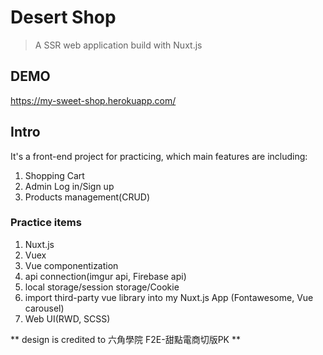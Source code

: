 # Desert Shop

> A SSR web application build with Nuxt.js


## DEMO
https://my-sweet-shop.herokuapp.com/

## Intro

It's a front-end project for practicing, which main features are including:

1. Shopping Cart
2. Admin Log in/Sign up
3. Products management(CRUD)

### Practice items

1. Nuxt.js
2. Vuex
3. Vue componentization
4. api connection(imgur api, Firebase api)
5. local storage/session storage/Cookie
6. import third-party vue library into my Nuxt.js App (Fontawesome, Vue carousel)
7. Web UI(RWD, SCSS)

** design is credited to 六角學院 F2E-甜點電商切版PK **
